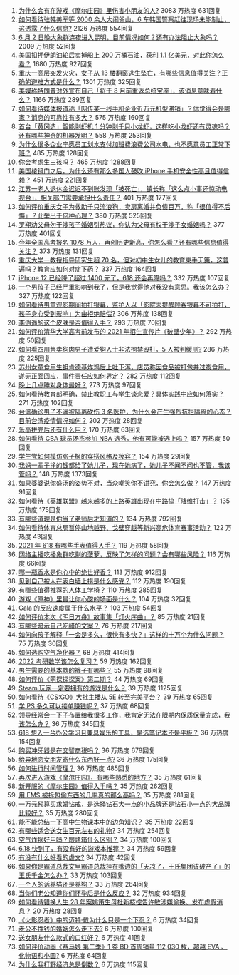 1. [为什么会有在游戏《摩尔庄园》里伤害小朋友的人?](https://www.zhihu.com/question/462710878) 3083 万热度 631回复
1. [如何看待驻韩美军等 2000 余人大闹釜山，6 车韩国警察赶往现场未能制止，这透露了什么信息?](https://www.zhihu.com/question/462483378) 2126 万热度 554回复
1. [6 月 2 日晚大象群连夜进入昆明，目前情况如何？还有办法阻止大象吗？](https://www.zhihu.com/question/462850326) 2009 万热度 52回复
1. [美国扣押伊朗油轮后卖掉船上 200 万桶石油，获利 1.1 亿美元，对此你怎么看？](https://www.zhihu.com/question/462609621) 1680 万热度 927回复
1. [重庆一高层突发火灾，女子从 13 楼翻窗逃生坠亡，有哪些信息值得关注？正确的避难方式是什么？](https://www.zhihu.com/question/462732429) 1301 万热度 325回复
1. [美媒称特朗普对外宣布自己「将于 8 月前重返总统宝座」，该消息意味着什么？](https://www.zhihu.com/question/462756205) 1166 万热度 289回复
1. [如何看待媒体报道称「网传某一线手机企业近万元机型滞销」？你觉得会是哪家？消息的可靠性有多大？](https://www.zhihu.com/question/462169085) 575 万热度 160回复
1. [首台「黄冈造」智能剥虾机 1 分钟剥千只小龙虾，这样吃小龙虾还有灵魂吗？还有哪些神奇的机器发明？](https://www.zhihu.com/question/461349209) 558 万热度 253回复
1. [为什么很多企业宁愿员工划水支付加班费浪费公司水电，也不愿意员工正常下班？](https://www.zhihu.com/question/459051707) 485 万热度 128回复
1. [你会考虑生三孩吗？](https://www.zhihu.com/question/462397389) 465 万热度 1288回复
1. [美国棱镜门之后，为什么还有那么多国人鼓吹 iPhone 手机安全性高且值得信赖？](https://www.zhihu.com/question/462240019) 451 万热度 221回复
1. [江苏一老人退休金迟迟不到账发现「被死亡」，镇长称「这么点小事还惊动电视台」，相关部门需要承担什么责任？](https://www.zhihu.com/question/461872299) 401 万热度 177回复
1. [如何评价重庆女子为救助千只流浪狗，卖房离婚并负债百万，称「很值得不后悔」？此举出于何种心理？](https://www.zhihu.com/question/462541195) 380 万热度 525回复
1. [罗翔劝父母勿干涉孩子婚姻引热议，你认为父母有权干涉子女婚姻吗？](https://www.zhihu.com/question/462591633) 377 万热度 401回复
1. [今年全国高考报名 1078 万人，再创历史新高，你怎么看？还有哪些信息值得关注？](https://www.zhihu.com/question/462737006) 373 万热度 131回复
1. [重庆大学一教授指导研究生超 70 名，但对初中生女儿的教育束手无策，这普遍吗？教育应如何对症下药？](https://www.zhihu.com/question/462546679) 337 万热度 164回复
1. [iPhone 12 已经降了超过 1400 元了，618 还会再降吗？](https://www.zhihu.com/question/462115454) 332 万热度 107回复
1. [一个男孩子已经严重影响到我了，但是我觉得他对我没有意思。我该怎么办？](https://www.zhihu.com/question/461582450) 327 万热度 122回复
1. [如何看待男童观影期间拍打银幕，监护人以「影院未提醒顾客银幕不可拍打，孩子身心受到影响」为由拒绝赔偿?](https://www.zhihu.com/question/462576679) 306 万热度 138回复
1. [李逍遥的这个皮肤是否值得入手？](https://www.zhihu.com/question/462479516) 293 万热度 70回复
1. [如何评价清华大学高考前发布的 2021 年招生宣传片《破壁少年》？](https://www.zhihu.com/question/462710342) 292 万热度 50回复
1. [如何看四川售卖狗肉男子遭爱狗人士非法拘禁殴打，5 人被判缓刑?](https://www.zhihu.com/question/462762755) 286 万热度 225回复
1. [苏州女童食用生蛆肯德基炸鸡后上吐下泻，店员称因食品被打包并过夜食用，遂无正面回应，事件责任应如何界定？](https://www.zhihu.com/question/462747978) 282 万热度 112回复
1. [晚上几点睡对身体最好？](https://www.zhihu.com/question/446207896) 273 万热度 97回复
1. [如何看待教育部明确，禁止教职工与学生谈恋爱？具体实践中应如何落实？](https://www.zhihu.com/question/462607174) 271 万热度 102回复
1. [台湾确诊男子不满被隔离砍伤 3 名医护，为什么会产生强烈抗拒隔离的心态？目前台湾疫情情况如何？](https://www.zhihu.com/question/462773879) 202 万热度 28回复
1. [乐高拼完后还有什么用？](https://www.zhihu.com/question/436748383) 170 万热度 63回复
1. [如何看待 CBA 球员汤杰参加 NBA 选秀，他有可能被选上吗？](https://www.zhihu.com/question/462468673) 157 万热度 50回复
1. [学生党如何模仿张子枫的穿搭风格及妆容？](https://www.zhihu.com/question/297388550) 154 万热度 29回复
1. [我妈一辈子挣的钱都给了她儿子，现在她病了，她儿子不闻不问也不管，我该管吗？](https://www.zhihu.com/question/457182672) 148 万热度 1373回复
1. [如果婆婆说你盛汤的姿势不对，当众嘲笑你不讲究，你会怎么做？](https://www.zhihu.com/question/462684999) 147 万热度 91回复
1. [如何看待《英雄联盟》越来越多的上路英雄出现在中路搞「降维打击」？](https://www.zhihu.com/question/456150071) 135 万热度 175回复
1. [有哪些道理是你当了老师后才知道的？](https://www.zhihu.com/question/366090311) 134 万热度 792回复
1. [如何看待体育总局暂停山地越野、戈壁穿越等新兴高危体育赛事活动？](https://www.zhihu.com/question/462789684) 122 万热度 43回复
1. [2021 年 618 有哪些手表值得入手？](https://www.zhihu.com/question/457157738) 119 万热度 58回复
1. [网络主播吃播象群吃剩的菠萝，反映了怎样的问题？会有哪些风险？](https://www.zhihu.com/question/462709230) 116 万热度 66回复
1. [哪一瓶香水是你心中的绝世好香？](https://www.zhihu.com/question/345669382) 113 万热度 912回复
1. [见到自己被人在表白墙上捞是什么感受？](https://www.zhihu.com/question/426184407) 112 万热度 190回复
1. [有哪些值得推荐的人体工学椅？](https://www.zhihu.com/question/29015827) 110 万热度 285回复
1. [游戏《原神》里最让你心酸的场面是什么？](https://www.zhihu.com/question/462389144) 104 万热度 32回复
1. [Gala 的反应速度属于什么水平？](https://www.zhihu.com/question/459468121) 103 万热度 54回复
1. [如何评价本次《明日方舟》故事集「灯火序曲」？](https://www.zhihu.com/question/462696608) 85 万热度 21回复
1. [有哪些暗示自己吃醋的文案？](https://www.zhihu.com/question/445457934) 76 万热度 217回复
1. [如何向孩子解释「一会是多久，很快有多快？」这样的十万个为什么问题？](https://www.zhihu.com/question/298900284) 75 万热度 30回复
1. [如何选购空气净化器？](https://www.zhihu.com/question/19565949) 68 万热度 414回复
1. [2022 考研数学该怎么复习？](https://www.zhihu.com/question/400670164) 59 万热度 162回复
1. [男生需要的基本款的裤子有哪些？](https://www.zhihu.com/question/28108210) 55 万热度 98回复
1. [如何评价《萌探探探案》第二期？](https://www.zhihu.com/question/461909859) 44 万热度 69回复
1. [Steam 玩家一定要拥有的游戏是什么？](https://www.zhihu.com/question/370676694) 39 万热度 1125回复
1. [如何看待《CS:GO》大批主播从 5E 转至完美平台？](https://www.zhihu.com/question/462426659) 39 万热度 65回复
1. [学 PS 多久可以接单赚钱呢？](https://www.zhihu.com/question/434494624) 37 万热度 68回复
1. [领导经常会一下子布置给我很多工作，我肯定无法在限期内保质保量完成，我该怎么办？](https://www.zhihu.com/question/457243466) 36 万热度 345回复
1. [618 想入一台办公学习且兼具娱乐的工具，是选笔记本还是平板？](https://www.zhihu.com/question/462362985) 36 万热度 154回复
1. [购买冲牙器是在交智商税吗？](https://www.zhihu.com/question/346464956) 36 万热度 678回复
1. [给异地恋女朋友寄什么东西好一点?](https://www.zhihu.com/question/376029422) 36 万热度 175回复
1. [如何进行时间管理？](https://www.zhihu.com/question/19705539) 36 万热度 485回复
1. [再次进入游戏《摩尔庄园》，有哪些熟悉的地方？](https://www.zhihu.com/question/462545853) 35 万热度 61回复
1. [新开服的《摩尔庄园》值得入手吗？](https://www.zhihu.com/question/462528988) 35 万热度 262回复
1. [用 EMS 被拆包偷东西的几率真的那么高吗？](https://www.zhihu.com/question/27985854) 35 万热度 281回复
1. [一万元预算买求婚钻戒，是选择钻石大一点的小品牌还是钻石小一点的大品牌比较好？](https://www.zhihu.com/question/29216298) 35 万热度 280回复
1. [能不能总结一下高中生物课本中的边角知识？](https://www.zhihu.com/question/379424271) 35 万热度 22回复
1. [有哪些适合送女生百元左右的礼物?](https://www.zhihu.com/question/322183789) 34 万热度 254回复
1. [空气炸锅好用吗？跟烤箱什么区别？](https://www.zhihu.com/question/291230420) 34 万热度 100回复
1. [6.18 快到了，有没有好的游戏本推荐？](https://www.zhihu.com/question/459135728) 34 万热度 59回复
1. [有没有什么好看的虐文?](https://www.zhihu.com/question/340669737) 34 万热度 42回复
1. [如果你是霸道总裁文里霸道总裁挂在嘴边的「天凉了，王氏集团该破产了」的王氏千金怎么办？](https://www.zhihu.com/question/408494360) 33 万热度 103回复
1. [一个人的话养猫还是养狗？](https://www.zhihu.com/question/461625066) 33 万热度 264回复
1. [当你们老公知道你们怀孕后是什么反应？](https://www.zhihu.com/question/352213352) 32 万热度 934回复
1. [如何看待错换人生 28 年案姚策生母杜新枝控告许敏涉嫌偷换、发布虚假消息？](https://www.zhihu.com/question/462756687) 20 万热度 28回复
1. [《火影忍者》中的迈特·戴为什么只是一个下忍？](https://www.zhihu.com/question/450399642) 6 万热度 34回复
1. [老公不挣钱的婚姻怎么走下去?](https://www.zhihu.com/question/374704037) 6 万热度 100回复
1. [送女朋友什么款式的口红好？](https://www.zhihu.com/question/264650346) 6 万热度 41回复
1. [如何评价动画《赛马娘 第二季》1 卷 BD 首周销量 112,030 枚，超越 EVA 、化物语和小圆?](https://www.zhihu.com/question/462603480) 6 万热度 64回复
1. [为什么我打野经济总是倒数？](https://www.zhihu.com/question/461590387) 6 万热度 115回复